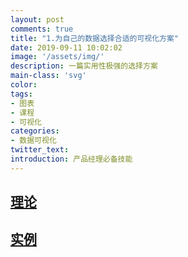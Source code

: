 ```yaml
---
layout: post
comments: true
title: "1.为自己的数据选择合适的可视化方案"
date: 2019-09-11 10:02:02
image: '/assets/img/'
description: 一篇实用性极强的选择方案
main-class: 'svg'
color: 
tags:
- 图表
- 课程
- 可视化
categories:
- 数据可视化
twitter_text:
introduction: 产品经理必备技能
---
```

## [理论](https://mp.weixin.qq.com/s?__biz=MzI0MTY1MzA1Mg==&mid=2247483669&idx=1&sn=5d9d09531d2f852b4ec2e8003bb18be4&chksm=e9090546de7e8c50c48c5144c2f33f6e7d2ac02d8c73b8ad3ec7771e21f0ac37667d1afcda14&token=847553307&lang=zh_CN#rd)

## [实例](https://mp.weixin.qq.com/s?__biz=MzI0MTY1MzA1Mg==&mid=2247483682&idx=1&sn=484b3fd8208037abdb3bb8f67307eed3&chksm=e9090571de7e8c67fa2d3f3491826eee98b49112d54525d5f7c8423cdb1df09603e35046c864&token=847553307&lang=zh_CN#rd)
